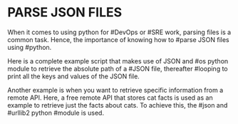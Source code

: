 # PARSE JSON FILES

When it comes to using python for #DevOps or #SRE work, parsing files is a common task. Hence, the importance of knowing how to #parse JSON files using #python.

Here is a complete example script that makes use of JSON and #os python module to retrieve the absolute path of a #JSON file, thereafter #looping to print all the keys and values of the JSON file.

Another example is when you want to retrieve specific information from a remote API. Here, a free remote API that stores cat facts is used as an example to retrieve just the facts about cats. To achieve this, the #json and #urllib2 python #module is used.
